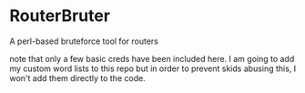 # RouterBruter
A perl-based bruteforce tool for routers 

note that only a few basic creds have been included here. I am going to add my custom word lists to this repo but in order to prevent skids abusing this, I won't add them directly to the code.
